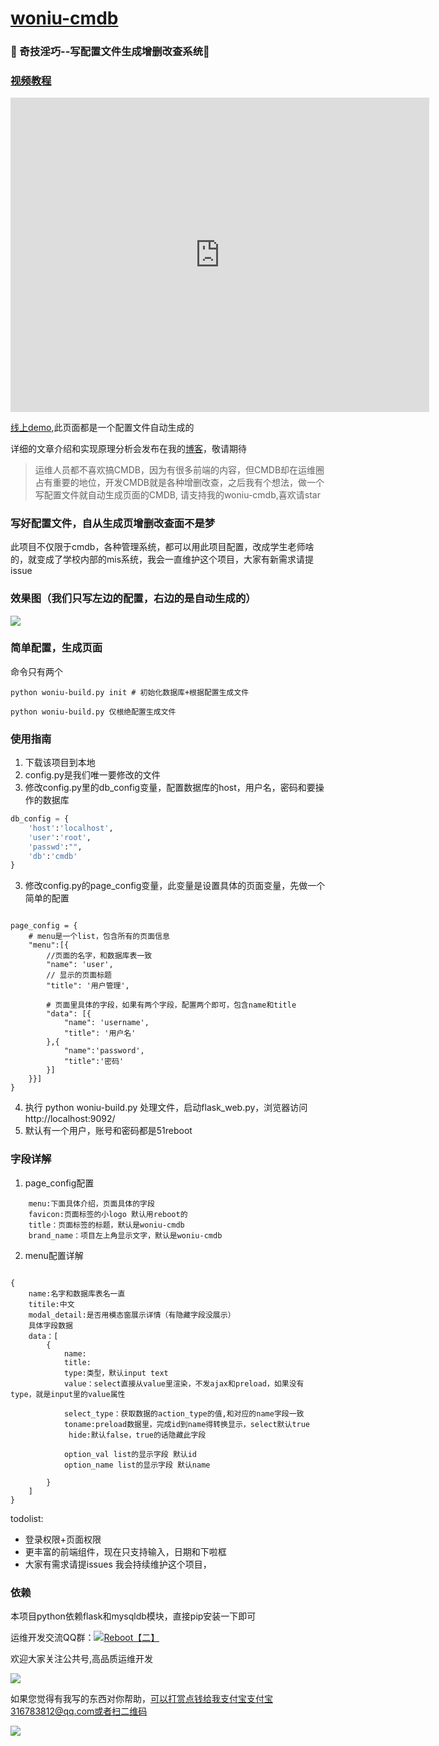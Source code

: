 # [woniu-cmdb](http://shengxinjing.cn/woniu-cmdb/)
### :snail: 奇技淫巧--写配置文件生成增删改查系统:mushroom: 
### [视频教程](http://v.qq.com/page/u/p/9/u01775jmmp9.html)

<iframe class="video_iframe" style="z-index: 1; width: 670px !important; height: 502.5px !important; overflow: hidden;" height="502.5" width="670" frameborder="0" data-src="https://v.qq.com/iframe/preview.html?vid=o0177n0nfav&amp;width=500&amp;height=375&amp;auto=0" allowfullscreen="" src="https://v.qq.com/iframe/player.html?vid=o0177n0nfav&amp;width=670&amp;height=502.5&amp;auto=0" scrolling="no"></iframe>


[线上demo](http://admin.51reboot.com/),此页面都是一个配置文件自动生成的

详细的文章介绍和实现原理分析会发布在我的[博客](https://github.com/shengxinjing/my_blog/issues)，敬请期待


> 运维人员都不喜欢搞CMDB，因为有很多前端的内容，但CMDB却在运维圈占有重要的地位，开发CMDB就是各种增删改查，之后我有个想法，做一个写配置文件就自动生成页面的CMDB, 请支持我的woniu-cmdb,喜欢请star

### 写好配置文件，自从生成页增删改查面不是梦

此项目不仅限于cmdb，各种管理系统，都可以用此项目配置，改成学生老师啥的，就变成了学校内部的mis系统，我会一直维护这个项目，大家有新需求请提issue

### 效果图（我们只写左边的配置，右边的是自动生成的）
![](http://7xjoq9.com1.z0.glb.clouddn.com/cmdb01.png)


### 简单配置，生成页面
命令只有两个

```
python woniu-build.py init # 初始化数据库+根据配置生成文件

python woniu-build.py 仅根绝配置生成文件 
```
### 使用指南

1. 下载该项目到本地
2. config.py是我们唯一要修改的文件
2. 修改config.py里的db_config变量，配置数据库的host，用户名，密码和要操作的数据库

```python
db_config = {
    'host':'localhost',
    'user':'root',
    'passwd':"",
    'db':'cmdb'
}

```


3. 修改config.py的page_config变量，此变量是设置具体的页面变量，先做一个简单的配置

```

page_config = {
    # menu是一个list，包含所有的页面信息
    "menu":[{
        //页面的名字，和数据库表一致
        "name": 'user',
        // 显示的页面标题
        "title": '用户管理',

        # 页面里具体的字段，如果有两个字段，配置两个即可，包含name和title
        "data": [{
            "name": 'username',
            "title": '用户名'
        },{
            "name":'password',
            "title":'密码'
        }]
    }}]
}

```

4. 执行 python woniu-build.py 处理文件，启动flask_web.py，浏览器访问http://localhost:9092/
5. 默认有一个用户，账号和密码都是51reboot


### 字段详解

1. page_config配置

```
    menu:下面具体介绍，页面具体的字段
    favicon:页面标签的小logo 默认用reboot的
    title：页面标签的标题，默认是woniu-cmdb
    brand_name：项目左上角显示文字，默认是woniu-cmdb

```

2. menu配置详解
```

{
    name:名字和数据库表名一直
    titile:中文
    modal_detail:是否用模态窗展示详情（有隐藏字段没展示）
    具体字段数据
    data：[
        {
            name:
            title:
            type:类型，默认input text
            value：select直接从value里渲染，不发ajax和preload，如果没有type，就是input里的value属性

            select_type：获取数据的action_type的值,和对应的name字段一致
            toname:preload数据里，完成id到name得转换显示，select默认true
             hide:默认false，true的话隐藏此字段
             
            option_val list的显示字段 默认id
            option_name list的显示字段 默认name

        }
    ]
}
```

todolist:
* 登录权限+页面权限
* 更丰富的前端组件，现在只支持输入，日期和下啦框
* 大家有需求请提issues 我会持续维护这个项目，

### 依赖

本项目python依赖flask和mysqldb模块，直接pip安装一下即可

<p>运维开发交流QQ群：<a target="_blank" href="http://shang.qq.com/wpa/qunwpa?idkey=f03fd72ed353ccfc801d393529aed84e2a663334caba7af88aa2a29620636549"><img border="0" src="http://pub.idqqimg.com/wpa/images/group.png" alt="Reboot【二】" title="Reboot【二】"></a></p>
欢迎大家关注公共号,高品质运维开发

![](http://7xjoq9.com1.z0.glb.clouddn.com/erweima.jpg)


如果您觉得有我写的东西对你帮助，可以打赏点钱给我支付宝支付宝316783812@qq.com或者扫二维码

![](http://7xjoq9.com1.z0.glb.clouddn.com/zhifubao.png)
